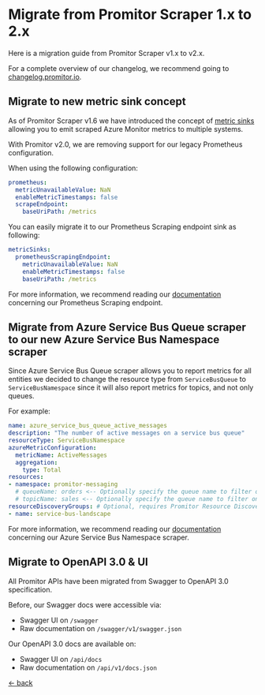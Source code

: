 # Migrate from Promitor Scraper 1.x to 2.x

Here is a migration guide from Promitor Scraper v1.x to v2.x.

For a complete overview of our changelog, we recommend going to [changelog.promitor.io](https://changelog.promitor.io).

## Migrate to new metric sink concept

As of Promitor Scraper v1.6 we have introduced the concept of [metric sinks](https://docs.promitor.io/configuration/v2.x/runtime/scraper#metric-sinks)
 allowing you to emit scraped Azure Monitor metrics to multiple systems.

With Promitor v2.0, we are removing support for our legacy Prometheus configuration.

When using the following configuration:

```yaml
prometheus:
  metricUnavailableValue: NaN
  enableMetricTimestamps: false
  scrapeEndpoint:
    baseUriPath: /metrics
```

You can easily migrate it to our Prometheus Scraping endpoint sink as following:

```yaml
metricSinks:
  prometheusScrapingEndpoint:
    metricUnavailableValue: NaN
    enableMetricTimestamps: false
    baseUriPath: /metrics
```

For more information, we recommend reading our
 [documentation](https://docs.promitor.io/configuration/v2.x/runtime/scraper#prometheus-scraping-endpoint) concerning our Prometheus
  Scraping endpoint.

## Migrate from Azure Service Bus Queue scraper to our new Azure Service Bus Namespace scraper

Since Azure Service Bus Queue scraper allows you to report metrics for all entities we decided to change the resource
 type from `ServiceBusQueue` to `ServiceBusNamespace` since it will also report metrics for topics, and not only queues.

For example:

```yaml
name: azure_service_bus_queue_active_messages
description: "The number of active messages on a service bus queue"
resourceType: ServiceBusNamespace
azureMetricConfiguration:
  metricName: ActiveMessages
  aggregation:
    type: Total
resources:
- namespace: promitor-messaging
  # queueName: orders <-- Optionally specify the queue name to filter on
  # topicName: sales <-- Optionally specify the queue name to filter on
resourceDiscoveryGroups: # Optional, requires Promitor Resource Discovery agent (https://promitor.io/concepts/how-it-works#using-resource-discovery)
- name: service-bus-landscape
```

For more information, we recommend reading our
 [documentation](https://docs.promitor.io/configuration/v2.x/metrics/service-bus-namespace)
  concerning our Azure Service Bus Namespace scraper.

## Migrate to OpenAPI 3.0 & UI

All Promitor APIs have been migrated from Swagger to OpenAPI 3.0 specification.

Before, our Swagger docs were accessible via:

- Swagger UI on `/swagger`
- Raw documentation on `/swagger/v1/swagger.json`

Our OpenAPI 3.0 docs are available on:

- Swagger UI on `/api/docs`
- Raw documentation on `/api/v1/docs.json`

[&larr; back](/)
